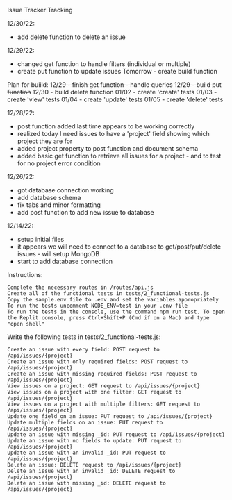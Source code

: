 Issue Tracker
Tracking

12/30/22:
- add delete function to delete an issue

12/29/22:
- changed get function to handle filters (individual or multiple) 
- create put function to update issues
Tomorrow - create build function

Plan for buiild:
~~12/29 - finish get function - handle queries~~
~~12/29 - build put function~~
12/30 - build delete function
01/02 - create 'create' tests
01/03 - create 'view' tests
01/04 - create 'update' tests
01/05 - create 'delete' tests

12/28/22:
- post function added last time appears to be working correctly
- realized today I need issues to have a 'project' field showing which project they are for
- added project property to post function and document schema
- added basic get function to retrieve all issues for a project - and to test for no project error condition

12/26/22:
- got database connection working
- add database schema
- fix tabs and minor formatting
- add post function to add new issue to database

12/14/22:
- setup initial files
- it appears we will need to connect to a database to get/post/put/delete issues - will setup MongoDB
- start to add database connection

Instructions:

    Complete the necessary routes in /routes/api.js
    Create all of the functional tests in tests/2_functional-tests.js
    Copy the sample.env file to .env and set the variables appropriately
    To run the tests uncomment NODE_ENV=test in your .env file
    To run the tests in the console, use the command npm run test. To open the Replit console, press Ctrl+Shift+P (Cmd if on a Mac) and type "open shell"

Write the following tests in tests/2_functional-tests.js:

    Create an issue with every field: POST request to /api/issues/{project}
    Create an issue with only required fields: POST request to /api/issues/{project}
    Create an issue with missing required fields: POST request to /api/issues/{project}
    View issues on a project: GET request to /api/issues/{project}
    View issues on a project with one filter: GET request to /api/issues/{project}
    View issues on a project with multiple filters: GET request to /api/issues/{project}
    Update one field on an issue: PUT request to /api/issues/{project}
    Update multiple fields on an issue: PUT request to /api/issues/{project}
    Update an issue with missing _id: PUT request to /api/issues/{project}
    Update an issue with no fields to update: PUT request to /api/issues/{project}
    Update an issue with an invalid _id: PUT request to /api/issues/{project}
    Delete an issue: DELETE request to /api/issues/{project}
    Delete an issue with an invalid _id: DELETE request to /api/issues/{project}
    Delete an issue with missing _id: DELETE request to /api/issues/{project}


